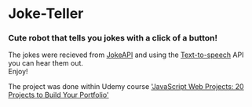 # Joke-Teller
### Cute robot that tells you jokes with a click of a button!
The jokes were recieved from [JokeAPI](https://sv443.net/jokeapi/v2/) and using the [Text-to-speech](http://www.voicerss.org/api/) API you can hear them out.<br/>
Enjoy!


The project was done within Udemy course ['JavaScript Web Projects: 20 Projects to Build Your Portfolio'](https://www.udemy.com/course/javascript-web-projects-to-build-your-portfolio-resume/)

